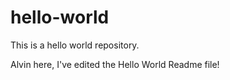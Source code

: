 hello-world
===========

This is a hello world repository.

Alvin here, I've edited the Hello World Readme file!
